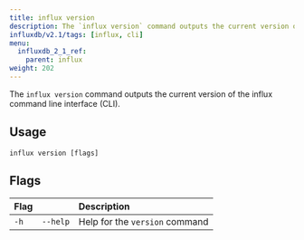 ```yaml
---
title: influx version
description: The `influx version` command outputs the current version of the influx command line interface (CLI).
influxdb/v2.1/tags: [influx, cli]
menu:
  influxdb_2_1_ref:
    parent: influx
weight: 202
---
```


The `influx version` command outputs the current version of the influx command line interface (CLI).

## Usage

```
influx version [flags]
```

## Flags

| Flag |          | Description                    |
|:---- |:---      |:-----------                    |
| `-h` | `--help` | Help for the `version` command |
